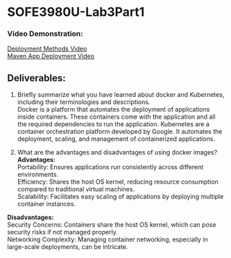 ﻿# SOFE3980U-Lab3Part1

### Video Demonstration:
[Deployment Methods Video](https://youtu.be/WtUPrpcbWfQ) <br />
[Maven App Deployment Video](https://youtu.be/ubYN4CEpd68) <br />

## Deliverables:
1. Briefly summarize what you have learned about docker and Kubernetes, including their terminologies and descriptions. <br />
Docker is a platform that automates the deployment of applications inside containers. These containers come with the application and all the required dependencies to run the application.
Kubernetes are a container orchestration platform developed by Google. It automates the deployment, scaling, and management of containerized applications.


2. What are the advantages and disadvantages of using docker images? <br />
**Advantages:** <br />
Portability: Ensures applications run consistently across different environments. <br />
Efficiency: Shares the host OS kernel, reducing resource consumption compared to traditional virtual machines. <br />
Scalability: Facilitates easy scaling of applications by deploying multiple container instances. <br />


**Disadvantages:** <br />
Security Concerns: Containers share the host OS kernel, which can pose security risks if not managed properly. <br />
Networking Complexity: Managing container networking, especially in large-scale deployments, can be intricate. <br />
